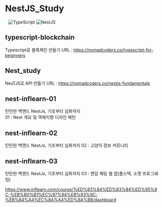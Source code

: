 # NestJS_Study
<div align="Left" style="margin: 10px">
  <img alt="TypeScript" src ="https://img.shields.io/badge/TypeScript-3178C6.svg?&style=for-the-badge&logo=TypeScript&logoColor=white"/>
  <img alt="NestJS" src ="https://img.shields.io/badge/NestJS-E0234E.svg?&style=for-the-badge&logo=NestJS&logoColor=white"/>
</div>


## typescript-blockchain
Typescript로 블록체인 만들기
URL : https://nomadcoders.co/typescript-for-beginners

## Nest_study
NesTJS로 API 만들기
URL : https://nomadcoders.co/nestjs-fundamentals

## nest-inflearn-01
탄탄한 백엔드 NestJs, 기초부터 심화까지  
01 : Nest 개요 및 객체지향 디자인 패턴


## nest-inflearn-02
탄탄한 백엔드 NestJs, 기초부터 심화까지 
02 : 고양이 정보 커뮤니티

## nest-inflearn-03
탄탄한 백엔드 NestJs, 기초부터 심화까지 
03 : 랜덤 채팅 웹 앱(풀스택, 소켓 프로그래밍)

https://www.inflearn.com/course/%ED%83%84%ED%83%84%ED%95%9C-%EB%B0%B1%EC%97%94%EB%93%9C-%EB%84%A4%EC%8A%A4%ED%8A%B8/dashboard
